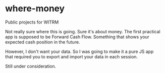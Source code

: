 # where-money
Public projects for WITRM

Not really sure where this is going. Sure it's about money. The first practical app is supposed to be Forward Cash Flow.
Something that shows your expected cash position in the future.

However, I don't want your data. So I was going to make it a pure JS app that required you to export and import your 
data in each session.

Still under consideration.
